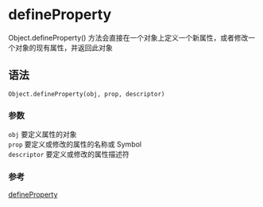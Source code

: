 # defineProperty
Object.defineProperty() 方法会直接在一个对象上定义一个新属性，或者修改一个对象的现有属性，并返回此对象

## 语法
`Object.defineProperty(obj, prop, descriptor)`
### 参数
`obj` 要定义属性的对象  
`prop` 要定义或修改的属性的名称或 Symbol  
`descriptor` 要定义或修改的属性描述符  

### 参考
[defineProperty](https://developer.mozilla.org/zh-CN/docs/Web/JavaScript/Reference/Global_Objects/Object/defineProperty)
